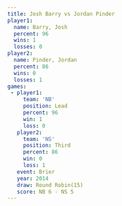 ```yaml
---
title: Josh Barry vs Jordan Pinder
player1:              
  name: Barry, Josh   
  percent: 96         
  wins: 1             
  losses: 0           
player2:              
  name: Pinder, Jordan
  percent: 86         
  wins: 0             
  losses: 1           
games:
 - player1:        
     team: 'NB'    
     position: Lead
     percent: 96   
     win: 1        
     loss: 0       
   player2:         
     team: 'NS'     
     position: Third
     percent: 86    
     win: 0         
     loss: 1        
   event: Brier         
   year: 2014           
   draw: Round Robin(15)
   score: NB 6 - NS 5   
---
```


